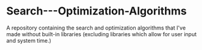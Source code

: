 # Search---Optimization-Algorithms

A repository containing the search and optimization algorithms that I've made
without built-in libraries (excluding libraries which allow for user input and system time.)
